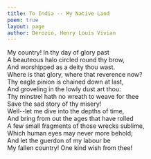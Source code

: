 ```yaml
---
title: To India -- My Native Land
poem: true
layout: page
author: Derozio, Henry Louis Vivian
---
```

My country! In thy day of glory past  
A beauteous halo circled round thy brow,  
And worshipped as a deity thou wast.  
Where is that glory, where that reverence now?  
Thy eagle pinion is chained down at last,  
And groveling in the lowly dust art thou:  
Thy minstrel hath no wreath to weave for thee  
Save the sad story of thy misery!  
Well--let me dive into the depths of time,  
And bring from out the ages that have rolled  
A few small fragments of those wrecks sublime,  
Which human eyes may never more behold;  
And let the guerdon of my labour be  
My fallen country! One kind wish from thee!<br />

